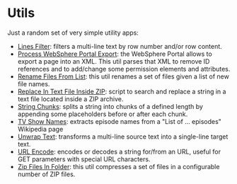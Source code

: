 # Utils
Just a random set of very simple utility apps:
- [Lines Filter](https://github.com/Simone3/Utils/raw/master/utils/Lines%20Filter.html): filters a multi-line text by row number and/or row content.
- [Process WebSphere Portal Export](https://github.com/Simone3/Utils/raw/master/utils/Process%20WebSphere%20Portal%20Export.jar): the WebSphere Portal allows to export a page into an XML. This util parses that XML to remove ID references and to add/change some permission elements and attributes.
- [Rename Files From List](https://github.com/Simone3/Utils/raw/master/utils/Rename%20Files%20From%20List.jar): this util renames a set of files given a list of new file names.
- [Replace In Text File Inside ZIP](https://github.com/Simone3/Utils/raw/master/utils/Replace%20In%20Text%20File%20Inside%20ZIP.ps1): script to search and replace a string in a text file located inside a ZIP archive.
- [String Chunks](https://github.com/Simone3/Utils/raw/master/utils/String%20Chunks.html): splits a string into chunks of a defined length by appending some placeholders before or after each chunk.
- [TV Show Names](https://github.com/Simone3/Utils/raw/master/utils/TV%20Show%20Names.html): extracts episode names from a "List of ... episodes" Wikipedia page
- [Unwrap Text](https://github.com/Simone3/Utils/raw/master/utils/Unwrap%20Text.html): transforms a multi-line source text into a single-line target text.
- [URL Encode](https://github.com/Simone3/Utils/raw/master/utils/URL%20Encode.html): encodes or decodes a string for/from an URL, useful for GET parameters with special URL characters.
- [Zip Files In Folder](https://github.com/Simone3/Utils/raw/master/utils/Zip%20Files%20In%20Folder.jar): this util compresses a set of files in a configurable number of ZIP files.
